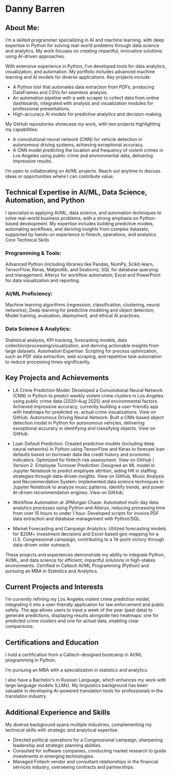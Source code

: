 # Danny Barren

## About Me:

I’m a skilled programmer specializing in AI and machine learning, with deep expertise in Python for solving real-world problems through data science and analytics. My work focuses on creating impactful, innovative solutions using AI-driven approaches.

With extensive experience in Python, I’ve developed tools for data analytics, visualization, and automation. My portfolio includes advanced machine learning and AI models for diverse applications. Key projects include:

- A Python tool that automates data extraction from PDFs, producing DataFrames and CSVs for seamless analysis.
- An automation pipeline with a web scraper to collect data from online dashboards, integrated with analysis and visualization modules for professional presentations.
- High-accuracy AI models for predictive analytics and decision-making.

My GitHub repositories showcase my work, with two projects highlighting my capabilities:
- A convolutional neural network (CNN) for vehicle detection in autonomous driving systems, achieving exceptional accuracy.
- A CNN model predicting the location and frequency of violent crimes in Los Angeles using public crime and environmental data, delivering impressive results.

I’m open to collaborating on AI/ML projects. Reach out anytime to discuss ideas or opportunities where I can contribute value.

## Technical Expertise in AI/ML, Data Science, Automation, and Python

I specialize in applying AI/ML, data science, and automation techniques to solve real-world business problems, with a strong emphasis on Python-based development. My expertise includes building predictive models, automating workflows, and deriving insights from complex datasets, supported by hands-on experience in fintech, operations, and analytics.
Core Technical Skills

### Programming & Tools: 
Advanced Python (including libraries like Pandas, NumPy, Scikit-learn, TensorFlow, Keras, Matplotlib, and Seaborn); SQL for database querying and management; Alteryx for workflow automation; Excel and PowerPoint for data visualization and reporting.

### AI/ML Proficiency: 
Machine learning algorithms (regression, classification, clustering, neural networks); Deep learning for predictive modeling and object detection; Model training, evaluation, deployment, and ethical AI practices.

### Data Science & Analytics: 
Statistical analysis, KPI tracking, forecasting models, data collection/processing/visualization, and deriving actionable insights from large datasets.
Automation Expertise: Scripting for process optimization, such as PDF data extraction, web scraping, and repetitive task automation to reduce processing times significantly.

## Key Projects and Achievements

- LA Crime Prediction Model: Developed a Convolutional Neural Network (CNN) in Python to predict weekly violent crime clusters in Los Angeles using public crime data (2020–Aug 2025) and environmental factors. Achieved impressive accuracy; currently building a user-friendly app with heatmaps for predicted vs. actual crime visualizations. View on GitHub.
Autonomous Driving Neural Network: Built a CNN-based object detection model in Python for autonomous vehicles, delivering exceptional accuracy in identifying and classifying objects. View on GitHub.

- Loan Default Prediction: Created predictive models (including deep neural networks) in Python using TensorFlow and Keras to forecast loan defaults based on borrower data like credit history and economic indicators. Optimized for fintech risk assessment. View on GitHub | Version 2.
Employee Turnover Prediction: Designed an ML model in Jupyter Notebook to predict employee attrition, aiding HR in staffing strategies through data-driven insights. View on GitHub.
Music Analysis and Recommendation System: Implemented data science techniques in Jupyter Notebook to analyze music patterns, identify trends, and power AI-driven recommendation engines. View on GitHub.

- Workflow Automation at JPMorgan Chase: Automated multi-day data analytics processes using Python and Alteryx, reducing processing time from over 15 hours to under 1 hour. Developed scripts for invoice PDF data extraction and database management with Python/SQL.

- Market Forecasting and Campaign Analytics: Utilized forecasting models for $20M+ investment decisions and Excel-based geo-mapping for a U.S. Congressional campaign, contributing to a 14-point victory through data-driven voter outreach.

These projects and experiences demonstrate my ability to integrate Python, AI/ML, and data science for efficient, impactful solutions in high-stakes environments. Certified in Caltech AI/ML Programming (Python) and pursuing an MBA in Statistics and Analytics.

## Current Projects and Interests

I’m currently refining my Los Angeles violent crime prediction model, integrating it into a user-friendly application for law enforcement and public safety. The app allows users to input a week of the year (past data) to generate predictions, displaying results alongside two heatmaps: one for predicted crime clusters and one for actual data, enabling clear comparisons.

## Certifications and Education

I hold a certification from a Caltech-designed bootcamp in AI/ML programming in Python.

I’m pursuing an MBA with a specialization in statistics and analytics.

I also have a Bachelor’s in Russian Language, which enhances my work with large language models (LLMs). My linguistics background has been valuable in developing AI-powered translation tools for professionals in the translation industry.

## Additional Experience and Skills

My diverse background spans multiple industries, complementing my technical skills with strategic and analytical expertise:
- Directed political operations for a Congressional campaign, sharpening leadership and strategic planning abilities.
- Consulted for software companies, conducting market research to guide investments in emerging technologies.
- Managed Fintech vendor and consultant relationships in the financial services industry, overseeing contracts and partnerships.
